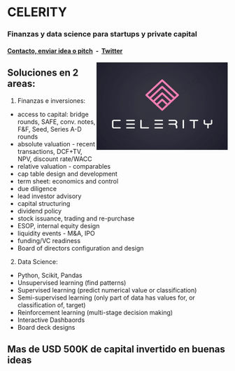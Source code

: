 # CELERITY 

<link rel="shortcut icon" type="image/x-icon" href="favicon.ico">

### Finanzas y data science para startups y private capital

#### [Contacto, enviar idea o pitch](mailto:b.evans@skyhighfund.com) &nbsp;-&nbsp;  [Twitter](https://twitter.com/brianevans_)

<img src="celeritylogo2.jpg" alt="celerity logo" align="right" width="300" height="200"/>

## Soluciones en 2 areas:

1. Finanzas e inversiones:
- access to capital: bridge rounds, SAFE, conv. notes, F&F, Seed, Series A-D rounds
- absolute valuation - recent transactions, DCF+TV, NPV, discount rate/WACC
- relative valuation - comparables
- cap table design and development
- term sheet: economics and control
- due diligence
- lead investor advisory
- capital structuring
- dividend policy
- stock issuance, trading and re-purchase
- ESOP, internal equity design
- liquidity events - M&A, IPO
- funding/VC readiness 
- Board of directors configuration and design

2. Data Science:
- Python, Scikit, Pandas
- Unsupervised learning (find patterns)
- Supervised learning (predict numerical value or classification)
- Semi-supervised learning (only part of data has values for, or classification of, target)
- Reinforcement learning (multi-stage decision making)
- Interactive Dashbaords 
- Board deck designs

## Mas de USD 500K de capital invertido en buenas ideas 
<link rel="shortcut icon" type="image/x-icon" href="favicon.ico">

